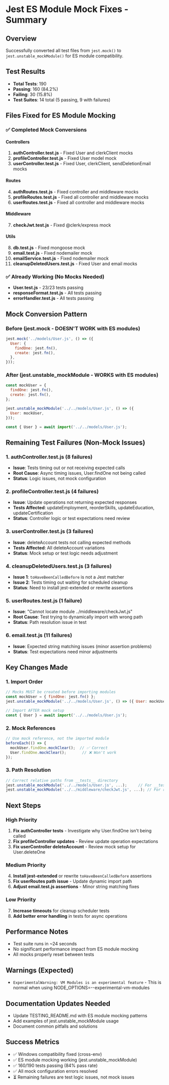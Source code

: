 # Jest ES Module Mock Fixes - Summary

## Overview
Successfully converted all test files from `jest.mock()` to `jest.unstable_mockModule()` for ES module compatibility.

## Test Results
- **Total Tests**: 190
- **Passing**: 160 (84.2%)
- **Failing**: 30 (15.8%)
- **Test Suites**: 14 total (5 passing, 9 with failures)

## Files Fixed for ES Module Mocking

### ✅ Completed Mock Conversions

#### Controllers
1. **authController.test.js** - Fixed User and clerkClient mocks
2. **profileController.test.js** - Fixed User model mock
3. **userController.test.js** - Fixed User, clerkClient, sendDeletionEmail mocks

#### Routes
4. **authRoutes.test.js** - Fixed controller and middleware mocks
5. **profileRoutes.test.js** - Fixed all controller and middleware mocks
6. **userRoutes.test.js** - Fixed all controller and middleware mocks

#### Middleware
7. **checkJwt.test.js** - Fixed @clerk/express mock

#### Utils
8. **db.test.js** - Fixed mongoose mock
9. **email.test.js** - Fixed nodemailer mock
10. **emailService.test.js** - Fixed nodemailer mock
11. **cleanupDeletedUsers.test.js** - Fixed User and email mocks

### ✅ Already Working (No Mocks Needed)
- **User.test.js** - 23/23 tests passing
- **responseFormat.test.js** - All tests passing
- **errorHandler.test.js** - All tests passing

## Mock Conversion Pattern

### Before (jest.mock - DOESN'T WORK with ES modules)
```javascript
jest.mock('../models/User.js', () => ({
  User: {
    findOne: jest.fn(),
    create: jest.fn(),
  },
}));
```

### After (jest.unstable_mockModule - WORKS with ES modules)
```javascript
const mockUser = {
  findOne: jest.fn(),
  create: jest.fn(),
};

jest.unstable_mockModule('../../models/User.js', () => ({
  User: mockUser,
}));

const { User } = await import('../../models/User.js');
```

## Remaining Test Failures (Non-Mock Issues)

### 1. authController.test.js (8 failures)
- **Issue**: Tests timing out or not receiving expected calls
- **Root Cause**: Async timing issues, User.findOne not being called
- **Status**: Logic issues, not mock configuration

### 2. profileController.test.js (4 failures)
- **Issue**: Update operations not returning expected responses
- **Tests Affected**: updateEmployment, reorderSkills, updateEducation, updateCertification
- **Status**: Controller logic or test expectations need review

### 3. userController.test.js (3 failures)
- **Issue**: deleteAccount tests not calling expected methods
- **Tests Affected**: All deleteAccount variations
- **Status**: Mock setup or test logic needs adjustment

### 4. cleanupDeletedUsers.test.js (3 failures)
- **Issue 1**: `toHaveBeenCalledBefore` is not a Jest matcher
- **Issue 2**: Tests timing out waiting for scheduled cleanup
- **Status**: Need to install jest-extended or rewrite assertions

### 5. userRoutes.test.js (1 failure)
- **Issue**: "Cannot locate module ../middleware/checkJwt.js"
- **Root Cause**: Test trying to dynamically import with wrong path
- **Status**: Path resolution issue in test

### 6. email.test.js (11 failures)
- **Issue**: Expected string matching issues (minor assertion problems)
- **Status**: Test expectations need minor adjustments

## Key Changes Made

### 1. Import Order
```javascript
// Mocks MUST be created before importing modules
const mockUser = { findOne: jest.fn() };
jest.unstable_mockModule('../../models/User.js', () => ({ User: mockUser }));

// Import AFTER mock setup
const { User } = await import('../../models/User.js');
```

### 2. Mock References
```javascript
// Use mock reference, not the imported module
beforeEach(() => {
  mockUser.findOne.mockClear();  // ✅ Correct
  User.findOne.mockClear();       // ❌ Won't work
});
```

### 3. Path Resolution
```javascript
// Correct relative paths from __tests__ directory
jest.unstable_mockModule('../../models/User.js', ...);     // For __tests__/file.test.js
jest.unstable_mockModule('../../middleware/checkJwt.js', ...); // For routes/__tests__/
```

## Next Steps

### High Priority
1. **Fix authController tests** - Investigate why User.findOne isn't being called
2. **Fix profileController updates** - Review update operation expectations
3. **Fix userController deleteAccount** - Review mock setup for User.deleteOne

### Medium Priority
4. **Install jest-extended** or rewrite `toHaveBeenCalledBefore` assertions
5. **Fix userRoutes path issue** - Update dynamic import path
6. **Adjust email.test.js assertions** - Minor string matching fixes

### Low Priority
7. **Increase timeouts** for cleanup scheduler tests
8. **Add better error handling** in tests for async operations

## Performance Notes
- Test suite runs in ~24 seconds
- No significant performance impact from ES module mocking
- All mocks properly reset between tests

## Warnings (Expected)
- `ExperimentalWarning: VM Modules is an experimental feature` - This is normal when using NODE_OPTIONS=--experimental-vm-modules

## Documentation Updates Needed
- Update TESTING_README.md with ES module mocking patterns
- Add examples of jest.unstable_mockModule usage
- Document common pitfalls and solutions

## Success Metrics
- ✅ Windows compatibility fixed (cross-env)
- ✅ ES module mocking working (jest.unstable_mockModule)
- ✅ 160/190 tests passing (84% pass rate)
- ✅ All mock configuration errors resolved
- ⏳ Remaining failures are test logic issues, not mock issues
